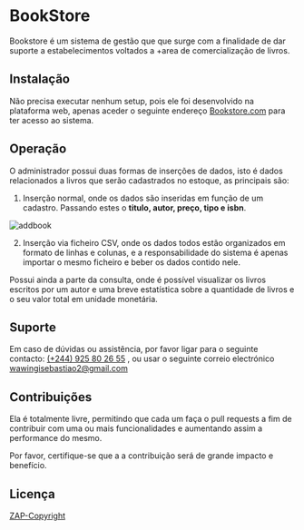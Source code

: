 # BookStore

Bookstore é um sistema de gestão que que surge com a finalidade de dar suporte a estabelecimentos voltados a +area de comercialização de livros.

## Instalação

Não precisa executar nenhum setup, pois ele foi desenvolvido na plataforma web, apenas aceder o seguinte endereço [Bookstore.com](https://github.com/Wawingi/bookstore/blob/master/README.md) para ter acesso ao sistema.

## Operação

O administrador possui duas formas de inserções de dados, isto é dados relacionados a livros que serão cadastrados no estoque, as principais são:

1. Inserção normal, onde os dados são inseridas em função de um cadastro. Passando estes o **titulo, autor, preço, tipo e isbn**.

![addbook](https://user-images.githubusercontent.com/37840665/53960820-884ecf00-40e7-11e9-9823-6fe69b275b1f.png)


2. Inserção via ficheiro CSV, onde os dados todos estão organizados em formato de linhas e colunas, e a responsabilidade do sistema é apenas importar o mesmo ficheiro e beber os dados contido nele.


Possui ainda a parte da consulta, onde é possível visualizar os livros escritos por um autor e uma breve estatística sobre a quantidade de livros e o seu valor total em unidade monetária.

## Suporte

Em caso de dúvidas ou assistência, por favor ligar para o seguinte contacto: [(+244) 925 80 26 55]() , ou usar o seguinte correio electrónico [wawingisebastiao2@gmail.com]() 



## Contribuições
Ela é totalmente livre, permitindo que cada um faça o pull requests a fim de contribuir com uma ou mais funcionalidades e aumentando assim a performance do mesmo.

Por favor, certifique-se que a a contribuição será de grande impacto e benefício.

## Licença
[ZAP-Copyright](https://zap.co.ao/licence/)
